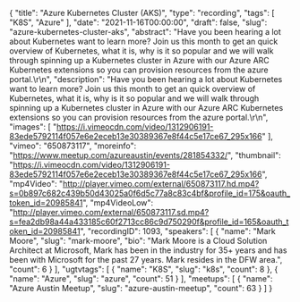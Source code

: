 {
  "title": "Azure Kubernetes Cluster (AKS)",
  "type": "recording",
  "tags": [
    "K8S",
    "Azure"
  ],
  "date": "2021-11-16T00:00:00",
  "draft": false,
  "slug": "azure-kubernetes-cluster-aks",
  "abstract": "Have you been hearing a lot about Kubernetes want to learn more? Join us this month to get an quick overview of Kubernetes, what it is, why is it so popular and we will walk through spinning up a Kubernetes cluster in Azure with our Azure ARC Kubernetes extensions so you can provision resources from the azure portal.\r\n",
  "description": "Have you been hearing a lot about Kubernetes want to learn more? Join us this month to get an quick overview of Kubernetes, what it is, why is it so popular and we will walk through spinning up a Kubernetes cluster in Azure with our Azure ARC Kubernetes extensions so you can provision resources from the azure portal.\r\n",
  "images": [
    "https://i.vimeocdn.com/video/1312906191-83ede5792114f057e6e2eceb13e30389367e8f44c5e17ce67_295x166"
  ],
  "vimeo": "650873117",
  "moreinfo": "https://www.meetup.com/azureaustin/events/281854332/",
  "thumbnail": "https://i.vimeocdn.com/video/1312906191-83ede5792114f057e6e2eceb13e30389367e8f44c5e17ce67_295x166",
  "mp4Video": "http://player.vimeo.com/external/650873117.hd.mp4?s=0b897c682c439b50d43025a0f6d5c77a8c83c4bf&profile_id=175&oauth_token_id=20985841",
  "mp4VideoLow": "http://player.vimeo.com/external/650873117.sd.mp4?s=fea2db98a44a433185c60f2713cc86c9d750290f&profile_id=165&oauth_token_id=20985841",
  "recordingID": 1093,
  "speakers": [
    {
      "name": "Mark Moore",
      "slug": "mark-moore",
      "bio": "Mark Moore is a Cloud Solution Architect at Microsoft, Mark has been in the industry for 35+ years and has been with Microsoft for the past 27 years. Mark resides in the DFW area.",
      "count": 6
    }
  ],
  "ugtvtags": [
    {
      "name": "K8S",
      "slug": "k8s",
      "count": 8
    },
    {
      "name": "Azure",
      "slug": "azure",
      "count": 51
    }
  ],
  "meetups": [
    {
      "name": "Azure Austin Meetup",
      "slug": "azure-austin-meetup",
      "count": 63
    }
  ]
}